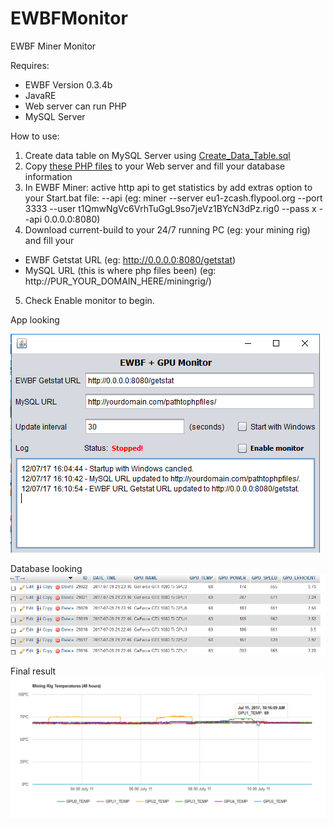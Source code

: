 # EWBFMonitor
EWBF Miner Monitor

Requires:
- EWBF Version 0.3.4b
- JavaRE
- Web server can run PHP
- MySQL Server

How to use:
1. Create data table on MySQL Server using [Create_Data_Table.sql](Create_Data_Table.sql)
2. Copy [these PHP files](Webpage) to your Web server and fill your database information
3. In EWBF Miner: active http api to get statistics by add extras option to your Start.bat file: --api 
(eg: miner --server eu1-zcash.flypool.org --port 3333 --user t1QmwNgVc6VrhTuGgL9so7jeVz1BYcN3dPz.rig0 --pass x --api 0.0.0.0:8080)
4. Download current-build to your 24/7 running PC (eg: your mining rig) and fill your 
- EWBF Getstat URL (eg: http://0.0.0.0:8080/getstat)
- MySQL URL (this is where php files been) (eg: http://PUR_YOUR_DOMAIN_HERE/miningrig/)
5. Check Enable monitor to begin.

App looking

![Monitor App](https://raw.githubusercontent.com/TaQuangTien/EWBFMonitor/master/Screenshots/monitor.png)

Database looking
![Database ](https://raw.githubusercontent.com/TaQuangTien/EWBFMonitor/master/Screenshots/mysqldata.png)

Final result
![Final result ](https://raw.githubusercontent.com/TaQuangTien/EWBFMonitor/master/Screenshots/result.png)
